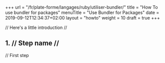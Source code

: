 +++
url = "/fr/plate-forme/langages/ruby/utiliser-bundler/"
title = "How To use bundler for packages"
menuTitle = "Use Bundler for Packages"
date = 2019-09-12T12:34:37+02:00
layout = "howto"
weight = 10
draft = true
+++

// Here's a little introduction //

## 1. // Step name //

// First step
